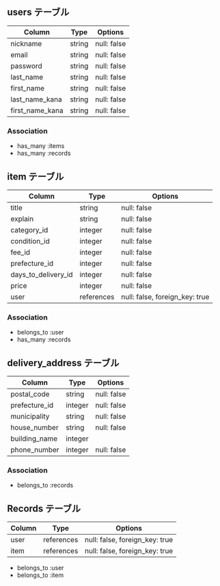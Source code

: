 ## users テーブル

| Column          | Type   | Options     |
| --------------- | ------ | ----------- |
| nickname        | string | null: false |
| email           | string | null: false |
| password        | string | null: false |
| last_name       | string | null: false |
| first_name      | string | null: false |
| last_name_kana  | string | null: false |
| first_name_kana | string | null: false |

### Association

- has_many :items
- has_many :records

## item テーブル

| Column              | Type       | Options                        |
| ------------------- | ---------- | ------------------------------ |
| title               | string     | null: false                    |
| explain             | string     | null: false                    |
| category_id         | integer    | null: false                    |
| condition_id        | integer    | null: false                    |
| fee_id              | integer    | null: false                    |
| prefecture_id       | integer    | null: false                    |
| days_to_delivery_id | integer    | null: false                    |
| price               | integer    | null: false                    |
| user                | references | null: false, foreign_key: true |

### Association

- belongs_to :user
- has_many   :records

## delivery_address テーブル

| Column        | Type       | Options     |
| ------------- | ---------- | ----------- |
| postal_code   | string     | null: false |
| prefecture_id | integer    | null: false |
| municipality  | string     | null: false |
| house_number  | string     | null: false |
| building_name | integer    |             |
| phone_number  | integer    | null: false |

### Association

- belongs_to :records

## Records テーブル

| Column        | Type       | Options                        |
| ------------- | ---------- | ------------------------------ |
| user          | references | null: false, foreign_key: true |
| item          | references | null: false, foreign_key: true |

- belongs_to :user
- belongs_to :item